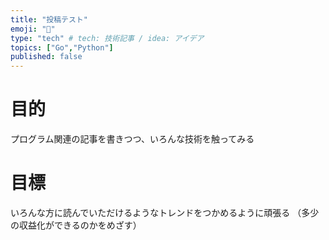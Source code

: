 ```yaml
---
title: "投稿テスト"
emoji: "🕌"
type: "tech" # tech: 技術記事 / idea: アイデア
topics: ["Go","Python"]
published: false
---
```


# 目的
プログラム関連の記事を書きつつ、いろんな技術を触ってみる

# 目標
いろんな方に読んでいただけるようなトレンドをつかめるように頑張る
（多少の収益化ができるのかをめざす）
